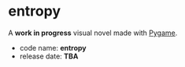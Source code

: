 # entropy

A **work in progress** visual novel made with [Pygame](https://pyga.me/).

  - code name: **entropy**
  - release date: **TBA**
